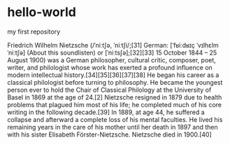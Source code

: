 # hello-world
my first repository

Friedrich Wilhelm Nietzsche (/ˈniːtʃə, ˈniːtʃi/;[31] German: [ˈfʁiːdʁɪç ˈvɪlhɛlm ˈniːtʃə] (About this soundlisten) or [ˈniːtsʃə];[32][33] 15 October 1844 – 25 August 1900) was a German philosopher, cultural critic, composer, poet, writer, and philologist whose work has exerted a profound influence on modern intellectual history.[34][35][36][37][38] He began his career as a classical philologist before turning to philosophy. He became the youngest person ever to hold the Chair of Classical Philology at the University of Basel in 1869 at the age of 24.[2] Nietzsche resigned in 1879 due to health problems that plagued him most of his life; he completed much of his core writing in the following decade.[39] In 1889, at age 44, he suffered a collapse and afterward a complete loss of his mental faculties. He lived his remaining years in the care of his mother until her death in 1897 and then with his sister Elisabeth Förster-Nietzsche. Nietzsche died in 1900.[40]
